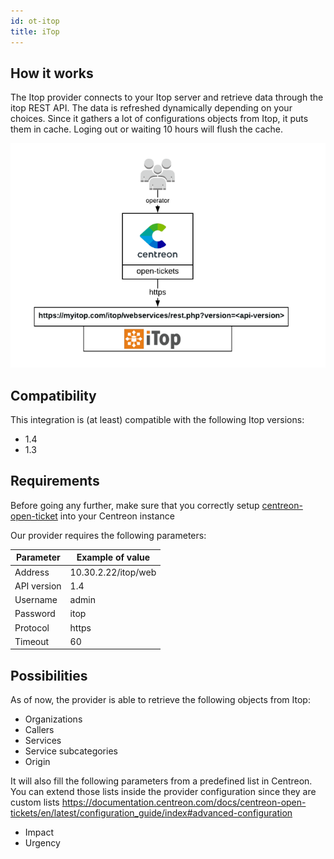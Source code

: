 ```yaml
---
id: ot-itop
title: iTop
---
```


## How it works

The Itop provider connects to your Itop server and retrieve data through the
itop REST API. The data is refreshed dynamically depending on your choices.
Since it gathers a lot of configurations objects from Itop, it puts them in
cache. Loging out or waiting 10 hours will flush the cache.

![architecture](../../assets/integrations/open-tickets/ot-itop-architecture.png)

## Compatibility

This integration is (at least) compatible with the following Itop versions:

- 1.4
- 1.3

## Requirements

Before going any further, make sure that you correctly setup
[centreon-open-ticket](https://documentation.centreon.com/docs/centreon-open-tickets/en/latest/installation/index)
into your Centreon instance

Our provider requires the following parameters:

| Parameter   | Example of value    |
| ----------- | ------------------- |
| Address     | 10.30.2.22/itop/web |
| API version | 1.4                 |
| Username    | admin               |
| Password    | itop                |
| Protocol    | https               |
| Timeout     | 60                  |

## Possibilities

As of now, the provider is able to retrieve the following objects from Itop:

- Organizations
- Callers
- Services
- Service subcategories
- Origin

It will also fill the following parameters from a predefined list in Centreon.
You can extend those lists inside the provider configuration since they are
custom lists
<https://documentation.centreon.com/docs/centreon-open-tickets/en/latest/configuration_guide/index#advanced-configuration>

- Impact
- Urgency
